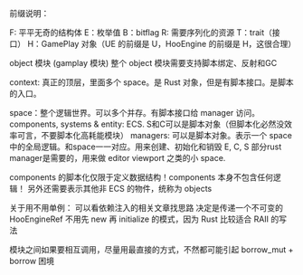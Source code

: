 前缀说明：

F: 平平无奇的结构体
E：枚举值
B：bitflag
R: 需要序列化的资源
T：trait（接口）
H：GamePlay 对象（UE 的前缀是 U，HooEngine 的前缀是 H，这很合理）


object 模块 (gamplay 模块)
整个 object 模块需要支持脚本绑定、反射和GC

context: 真正的顶层，里面多个 space。是 Rust 对象，但是有脚本接口。是脚本的入口。

space：整个逻辑世界。可以多个并存。有脚本接口给 manager 访问。
components, systems & entity: ECS. S和C可以是脚本对象（但脚本化必然没效率可言，不要脚本化高耗能模块）
managers: 可以是脚本对象。表示一个 space 中的全局逻辑。和space一一对应。用来创建、初始化和销毁 E, C, S
        部分rust manager是需要的，用来做 editor viewport 之类的小 space.

components 的脚本化仅限于定义数据结构！components 本身不包含任何逻辑！
另外还需要表示其他非 ECS 的物件，统称为 objects



关于用不用单例：
可以看依赖注入的相关文章找思路
决定是传递一个不可变的 HooEngineRef
不用先 new 再 initialize 的模式，因为 Rust 比较适合 RAII 的写法


模块之间如果要相互调用，尽量用最直接的方式，不然都可能引起 borrow_mut + borrow 困境